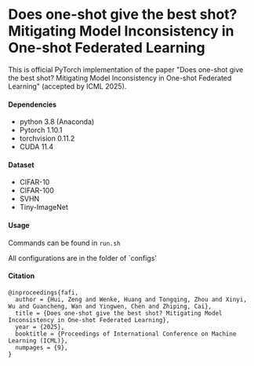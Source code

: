 # Does one-shot give the best shot? Mitigating Model Inconsistency in One-shot Federated Learning

This is official PyTorch implementation of the paper "Does one-shot give the best shot? Mitigating Model Inconsistency in One-shot Federated Learning" (accepted by ICML 2025).

#### Dependencies

- python 3.8 (Anaconda)
- Pytorch 1.10.1
- torchvision 0.11.2
- CUDA 11.4

#### Dataset

- CIFAR-10
- CIFAR-100
- SVHN
- Tiny-ImageNet


#### Usage

Commands can be found in `run.sh`

All configurations are in the folder of `configs'


#### Citation

```
@inproceedings{fafi,
  author = {Hui, Zeng and Wenke, Huang and Tongqing, Zhou and Xinyi, Wu and Guancheng, Wan and Yingwen, Chen and Zhiping, Cai},
  title = {Does one-shot give the best shot? Mitigating Model Inconsistency in One-shot Federated Learning},
  year = {2025},
  booktitle = {Proceedings of International Conference on Machine Learning (ICML)},
  numpages = {9},
}
```